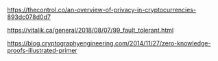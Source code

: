 https://thecontrol.co/an-overview-of-privacy-in-cryptocurrencies-893dc078d0d7

https://vitalik.ca/general/2018/08/07/99_fault_tolerant.html

https://blog.cryptographyengineering.com/2014/11/27/zero-knowledge-proofs-illustrated-primer
